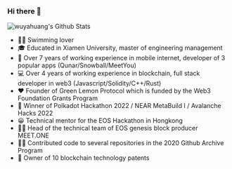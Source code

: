 ### Hi there 👋

![wuyahuang's Github Stats](https://github-readme-stats.vercel.app/api?username=wuyahuang&count_private=true&show_icons=true&theme=gruvbox_light)

* 🏊‍♀️ Swimming lover
* 🎓 Educated in Xiamen University, master of engineering management
* 📱 Over 7 years of working experience in mobile internet, developer of 3 popular apps (Qunar/Snowball/MeetYou)
* 💻 Over 4 years of working experience in blockchain, full stack developer in web3 (Javascript/Solidity/C++/Rust)
* ❤️  Founder of Green Lemon Protocol which is funded by the Web3 Foundation Grants Program
* 🌱 Winner of Polkadot Hackathon 2022 / NEAR MetaBuild I / Avalanche Hacks 2022
* 😀 Technical mentor for the EOS Hackathon in Hongkong
* 🧑‍💼 Head of the technical team of EOS genesis block producer MEET.ONE
* 👨‍💻 Contributed code to several repositories in the 2020 Github Archive Program
* 🧐 Owner of 10 blockchain technology patents
